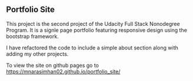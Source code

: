 ## Portfolio Site

This project is the second project of the Udacity Full Stack Nonodegree Program. It is a signle page portfolio featuring responsive design using the bootstrap framework. 

I have refactored the code to include a simple about section along with adding my other projects.

To view the site on github pages go to https://mnarasimhan02.github.io/portfolio_site/